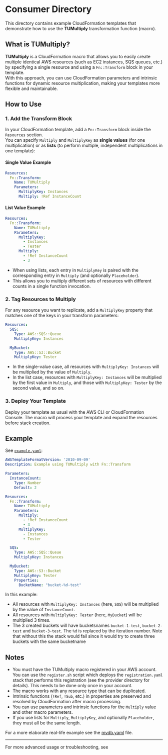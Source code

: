 # Consumer Directory

This directory contains example CloudFormation templates that demonstrate how to use the **TUMultiply** transformation function (macro).

## What is TUMultiply?

**TUMultiply** is a CloudFormation macro that allows you to easily create multiple identical AWS resources (such as EC2 instances, SQS queues, etc.) by specifying a single resource and using a `Fn::Transform` block in your template.  
With this approach, you can use CloudFormation parameters and intrinsic functions for dynamic resource multiplication, making your templates more flexible and maintainable.

## How to Use

### 1. Add the Transform Block

In your CloudFormation template, add a `Fn::Transform` block inside the `Resources` section.  
You can specify `Multiply` and `MultiplyKey` as **single values** (for one multiplication) or as **lists** (to perform multiple, independent multiplications in one template):

#### **Single Value Example**

```yaml
Resources:
  Fn::Transform:
    Name: TUMultiply
    Parameters:
      MultiplyKey: Instances
      Multiply: !Ref InstanceCount
```

#### **List Value Example**

```yaml
Resources:
  Fn::Transform:
    Name: TUMultiply
    Parameters:
      MultiplyKey:
        - Instances
        - Tester
      Multiply: 
        - !Ref InstanceCount
        - 3
```

- When using lists, each entry in `MultiplyKey` is paired with the corresponding entry in `Multiply` (and optionally `Placeholder`).
- This allows you to multiply different sets of resources with different counts in a single function invocation.

### 2. Tag Resources to Multiply

For any resource you want to replicate, add a `MultiplyKey` property that matches one of the keys in your transform parameters:

```yaml
Resources:
  SQS:
    Type: AWS::SQS::Queue
    MultiplyKey: Instances

  MyBucket:
    Type: AWS::S3::Bucket
    MultiplyKey: Tester
```

- In the single-value case, all resources with `MultiplyKey: Instances` will be multiplied by the value of `Multiply`.
- In the list case, resources with `MultiplyKey: Instances` will be multiplied by the first value in `Multiply`, and those with `MultiplyKey: Tester` by the second value, and so on.

### 3. Deploy Your Template

Deploy your template as usual with the AWS CLI or CloudFormation Console.
The macro will process your template and expand the resources before stack creation.

## Example

See [`example.yaml`](example.yaml):

```yaml
AWSTemplateFormatVersion: '2010-09-09'
Description: Example using TUMultiply with Fn::Transform

Parameters:
  InstanceCount:
    Type: Number
    Default: 2

Resources:
  Fn::Transform:
    Name: TUMultiply
    Parameters:
      Multiply:
        - !Ref InstanceCount
        - 3
      MultiplyKey:
        - Instances
        - Tester

  SQS:
    Type: AWS::SQS::Queue
    MultiplyKey: Instances

  MyBucket:
    Type: AWS::S3::Bucket
    MultiplyKey: Tester
    Properties:
      BucketName: "bucket-%d-test"
```

In this example:
- All resources with `MultiplyKey: Instances` (here, `SQS`) will be multiplied by the value of `InstanceCount`.
- All resources with `MultiplyKey: Tester` (here, `MyBucket`) will be multiplied 3 times.
- The 3 created buckets will have bucketsnames `bucket-1-test`, `bucket-2-test` and `bucket-3-test`. The `%d` is replaced by the iteration number. Note that without this the stack would fail since it would try to create three buckets with the same bucketname

## Notes

- You must have the TUMultiply macro registered in your AWS account. You can use the `register.sh` script which deploys the `registration.yaml` stack that performs this registration (see the provider directory for details). This needs to be done only once in your account.
- The macro works with any resource type that can be duplicated.
- Intrinsic functions (`!Ref`, `!Sub`, etc.) in properties are preserved and resolved by CloudFormation after macro processing.
- You can use parameters and intrinsic functions for the `Multiply` value and other macro parameters.
- If you use lists for `Multiply`, `MultiplyKey`, and optionally `Placeholder`, they must all be the same length.

For a more elaborate real-life example see the [mvdb.yaml](mvdb.yaml) file.

---

For more advanced usage or troubleshooting, see